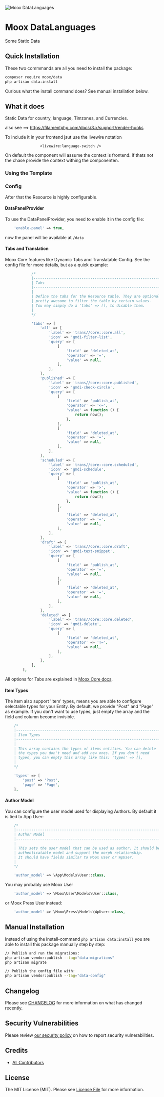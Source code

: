 ![Moox DataLanguages](https://github.com/mooxphp/moox/raw/main/art/banner/data-package.jpg)

# Moox DataLanguages

Some Static Data

## Quick Installation

These two commmands are all you need to install the package:

```bash
composer require moox/data
php artisan data:install
```

Curious what the install command does? See manual installation below.

## What it does

Static Data for country, language, Timzones, and Currencies. 


also see ==> https://filamentphp.com/docs/3.x/support/render-hooks

To include it in your frontend jsut use the livewire notation 

```
                <livewire:language-switch />
```

On default the component will assume the context is frontend. If thats not the chase provide the context withing the componenten.

### Using the Template

### Config

After that the Resource is highly configurable.

#### DataPanelProvider

To use the DataPanelProvider, you need to enable it in the config file:

```php
    'enable-panel' => true,
``` 
now the panel will be available at `/data`


#### Tabs and Translation

Moox Core features like Dynamic Tabs and Translatable Config. See the config file for more details, but as a quick example:

```php
            /*
            |--------------------------------------------------------------------------
            | Tabs
            |--------------------------------------------------------------------------
            |
            | Define the tabs for the Resource table. They are optional, but
            | pretty awesome to filter the table by certain values.
            | You may simply do a 'tabs' => [], to disable them.
            |
            */

            'tabs' => [
                'all' => [
                    'label' => 'trans//core::core.all',
                    'icon' => 'gmdi-filter-list',
                    'query' => [
                        [
                            'field' => 'deleted_at',
                            'operator' => '=',
                            'value' => null,
                        ],
                    ],
                ],
                'published' => [
                    'label' => 'trans//core::core.published',
                    'icon' => 'gmdi-check-circle',
                    'query' => [
                        [
                            'field' => 'publish_at',
                            'operator' => '<=',
                            'value' => function () {
                                return now();
                            },
                        ],
                        [
                            'field' => 'deleted_at',
                            'operator' => '=',
                            'value' => null,
                        ],
                    ],
                ],
                'scheduled' => [
                    'label' => 'trans//core::core.scheduled',
                    'icon' => 'gmdi-schedule',
                    'query' => [
                        [
                            'field' => 'publish_at',
                            'operator' => '>',
                            'value' => function () {
                                return now();
                            },
                        ],
                        [
                            'field' => 'deleted_at',
                            'operator' => '=',
                            'value' => null,
                        ],
                    ],
                ],
                'draft' => [
                    'label' => 'trans//core::core.draft',
                    'icon' => 'gmdi-text-snippet',
                    'query' => [
                        [
                            'field' => 'publish_at',
                            'operator' => '=',
                            'value' => null,
                        ],
                        [
                            'field' => 'deleted_at',
                            'operator' => '=',
                            'value' => null,
                        ],
                    ],
                ],
                'deleted' => [
                    'label' => 'trans//core::core.deleted',
                    'icon' => 'gmdi-delete',
                    'query' => [
                        [
                            'field' => 'deleted_at',
                            'operator' => '!=',
                            'value' => null,
                        ],
                    ],
                ],
            ],
        ],
```

All options for Tabs are explained in [Moox Core docs](https://github.com/mooxphp/core/blob/main/README.md#dynamic-tabs).

#### Item Types

The item also support 'item' types, means you are able to configure selectable types for your Entity. By default, we provide "Post" and "Page" as example. If you don't want to use types, just empty the array and the field and column become invisible.

```php
    /*
    |--------------------------------------------------------------------------
    | Item Types
    |--------------------------------------------------------------------------
    |
    | This array contains the types of items entities. You can delete
    | the types you don't need and add new ones. If you don't need
    | types, you can empty this array like this: 'types' => [],
    |
    */

    'types' => [
        'post' => 'Post',
        'page' => 'Page',
    ],
```

#### Author Model

You can configure the user model used for displaying Authors. By default it is tied to App User:

```php
    /*
    |--------------------------------------------------------------------------
    | Author Model
    |--------------------------------------------------------------------------
    |
    | This sets the user model that can be used as author. It should be an
    | authenticatable model and support the morph relationship.
    | It should have fields similar to Moox User or WpUser.
    |
    */

    'author_model' => \App\Models\User::class,
```

You may probably use Moox User

```php
    'author_model' => \Moox\User\Models\User::class,
```

or Moox Press User instead:

```php
    'author_model' => \Moox\Press\Models\WpUser::class,
```

<!--/whatdoes-->

## Manual Installation

Instead of using the install-command `php artisan data:install` you are able to install this package manually step by step:

```bash
// Publish and run the migrations:
php artisan vendor:publish --tag="data-migrations"
php artisan migrate

// Publish the config file with:
php artisan vendor:publish --tag="data-config"
```

## Changelog

Please see [CHANGELOG](CHANGELOG.md) for more information on what has changed recently.

## Security Vulnerabilities

Please review [our security policy](https://github.com/mooxphp/moox/security/policy) on how to report security vulnerabilities.

## Credits

-   [All Contributors](../../contributors)

## License

The MIT License (MIT). Please see [License File](LICENSE.md) for more information.
